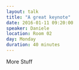 ```yaml
---
layout: talk
title: "A great keynote"
date: 2016-01-11 09:20:00
speaker: Daniele
location: Room 02
day: Monday
duration: 40 minutes
---
```


More Stuff
